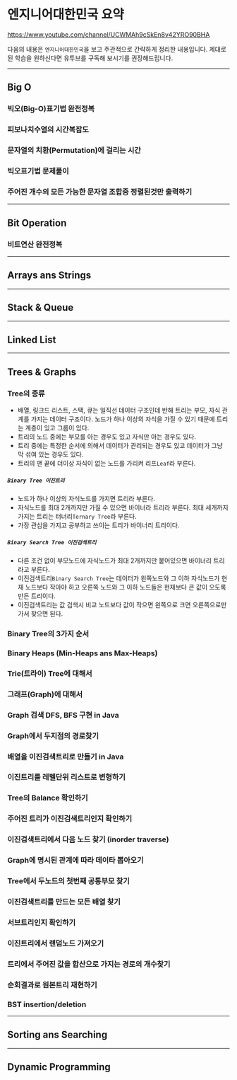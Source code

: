 # 엔지니어대한민국 요약

https://www.youtube.com/channel/UCWMAh9cSkEn8v42YRO90BHA

다음의 내용은 `엔지니어대한민국`을 보고 주관적으로 간략하게 정리한 내용입니다. 제대로된 학습을 원하신다면 유투브를 구독해 보시기를 권장해드립니다.

---

## Big O

### 빅오(Big-O)표기법 완전정복

### 피보나치수열의 시간복잡도

### 문자열의 치환(Permutation)에 걸리는 시간

### 빅오표기법 문제풀이

### 주어진 개수의 모든 가능한 문자열 조합중 정렬된것만 출력하기

---

## Bit Operation

### 비트연산 완전정복

---

## Arrays ans Strings

---

## Stack & Queue

---

## Linked List

---

## Trees & Graphs

### Tree의 종류

* 배열, 링크드 리스트, 스택, 큐는 일직선 데이터 구조인데 반해 트리는 부모, 자식 관계를 가지는 데이터 구조이다. 노드가 하나 이상의 자식을 가질 수 있기 때문에 트리는 계층이 있고 그룹이 있다.
* 트리의 노드 중에는 부모를 아는 경우도 있고 자식만 아는 경우도 있다.
* 트리 중에는 특정한 순서에 의해서 데이터가 관리되는 경우도 있고 데이터가 그냥 막 섞여 있는 경우도 있다.
* 트리의 맨 끝에 더이상 자식이 없는 노드를 가리켜 리프`Leaf`라 부른다.

<!-- 일부러 #를 4개가 아닌 5개로 지정 -->
##### `Binary Tree 이진트리` 

* 노드가 하나 이상의 자식노드를 가지면 트리라 부른다.
* 자식노드를 최대 2개까지만 가질 수 있으면 바이너라 트리라 부른다. 최대 세개까지 가지는 트리는 터너리`Ternary Tree`라 부른다.
* 가장 관심을 가지고 공부하고 쓰이는 트리가 바이너리 트리이다.

##### `Binary Search Tree 이진검색트리`

* 다른 조건 없이 부모노드에 자식노드가 최대 2개까지만 붙어있으면 바이너리 트리라고 부른다.
* 이진검색트리`Binary Search Tree`는 데이터가 왼쪽노드와 그 이하 자식노드가 현재 노드보다 작아야 하고 오른쪽 노드와 그 이하 노드들은 현재보다 큰 값이 오도록 만든 트리이다.
* 이진검색트리는 값 검색시 비교 노드보다 값이 작으면 왼쪽으로 크면 오른쪽으로만 가서 찾으면 된다.

### Binary Tree의 3가지 순서

### Binary Heaps (Min-Heaps ans Max-Heaps)

### Trie(트라이) Tree에 대해서

### 그래프(Graph)에 대해서

### Graph 검색 DFS, BFS 구현 in Java

### Graph에서 두지점의 경로찾기

### 배열을 이진검색트리로 만들기 in Java

### 이진트리를 레벨단위 리스트로 변형하기

### Tree의 Balance 확인하기

### 주어진 트리가 이진검색트리인지 확인하기

### 이진검색트리에서 다음 노드 찾기 (inorder traverse)

### Graph에 명시된 관계에 따라 데이타 뽑아오기

### Tree에서 두노드의 첫번째 공통부모 찾기

### 이진검색트리를 만드는 모든 배열 찾기

### 서브트리인지 확인하기

### 이진트리에서 랜덤노드 가져오기

### 트리에서 주어진 값을 합산으로 가지는 경로의 개수찾기

### 순회결과로 원본트리 재현하기

### BST insertion/deletion

---

## Sorting ans Searching

---

## Dynamic Programming
